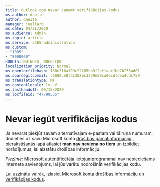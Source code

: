 ```yaml
---
title: Outlook.com nevar saņemt verifikācijas kodus
ms.author: daeite
author: daeite
manager: joallard
ms.date: 04/21/2020
ms.audience: Admin
ms.topic: article
ms.service: o365-administration
ms.custom:
- "1005"
- "8000060"
ROBOTS: NOINDEX, NOFOLLOW
localization_priority: Normal
ms.openlocfilehash: 180e2f6af99c22f85bb9f2effaac1bd7b235ad01
ms.sourcegitcommit: c6692ce0fa1358ec3529e59ca0ecdfdea4cdc759
ms.translationtype: MT
ms.contentlocale: lv-LV
ms.lasthandoff: 09/15/2020
ms.locfileid: "47799535"
---
```

# <a name="cant-get-verification-codes"></a>Nevar iegūt verifikācijas kodus

Ja nevarat piekļūt savam alternatīvajam e-pastam vai tālruņa numuram, dodieties uz savu Microsoft konta [drošības pamatinformāciju](https://account.microsoft.com/security) , pierakstīšanās lapā atlasiet **man nav neviena no tiem** un izpildiet norādījumus, lai aizstātu drošības informāciju.

*Piezīme:* [Microsoft autentificētāja lietojumprogrammai](https://go.microsoft.com/fwlink/?linkid=2016117) nav nepieciešams interneta savienojums, lai jūs varētu nodrošināt verifikācijas kodu.

Lai uzzinātu vairāk, izlasiet [Microsoft konta drošības informāciju un verifikācijas kodus](https://support.microsoft.com/help/12428/).